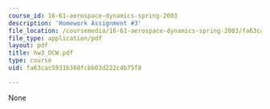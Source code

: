 ```yaml
---
course_id: 16-61-aerospace-dynamics-spring-2003
description: 'Homework Assignment #3'
file_location: /coursemedia/16-61-aerospace-dynamics-spring-2003/fa63cac5931b360fcbb03d222c4b75f8_hw3_OCW.pdf
file_type: application/pdf
layout: pdf
title: hw3_OCW.pdf
type: course
uid: fa63cac5931b360fcbb03d222c4b75f8

---
```

None